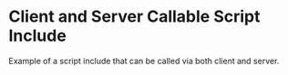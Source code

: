 # Client and Server Callable Script Include

Example of a script include that can be called via both client and server.